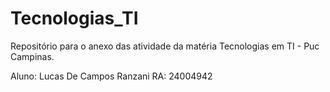# Tecnologias_TI
Repositório para o anexo das atividade da matéria Tecnologias em TI - Puc Campinas. 

Aluno: Lucas De Campos Ranzani
RA: 24004942
